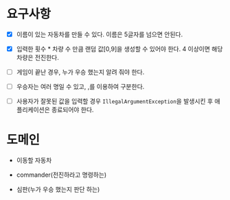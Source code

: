 # 요구사항

-[x] 이름이 있는 자동차를 만들 수 있다. 이름은 5글자를 넘으면 안된다.

-[x] 입력한 횟수 * 차량 수 만큼 랜덤 값[0,9]을 생성할 수 있어야 한다. 4 이상이면 해당 차량은 전진한다.

-[ ] 게임이 끝난 경우, 누가 우승 했는지 알려 줘야 한다.

-[ ] 우승자는 여러 명일 수 있고, ,를 이용하여 구분한다.

-[ ] 사용자가 잘못된 값을 입력할 경우 `IllegalArgumentException`을 발생시킨 후 애플리케이션은 종료되어야 한다.


# 도메인

- 이동할 자동차

- commander(전진하라고 명령하는)

- 심판(누가 우승 했는지 판단 하는)